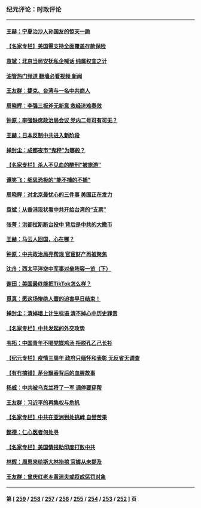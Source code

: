 ### 纪元评论：时政评论
---
#### [王赫：宁夏治沙人孙国友的惊天一跪](../../pages/nsc1025/n13963952.md?04030330) 
#### [【名家专栏】美国需支持全面覆盖存款保险](../../pages/nsc1025/n13963860.md?04030330) 
#### [袁斌：北京当局安抚私企喊话 纯属权宜之计](../../pages/nsc1025/n13963696.md?04030330) 
#### [油管热门频道 翻墙必看视频 新闻](ok?04030330)
#### [王友群：捷克、台湾与一名中共商人](../../pages/nsc1025/n13962880.md?04030330) 
#### [周晓辉：李强三板斧无新意 救经济难奏效](../../pages/nsc1025/n13963335.md?04030330) 
#### [钟原：李强缺席政治局会议 党内二号可有可无？](../../pages/nsc1025/n13962965.md?04030330) 
#### [王赫：日本反制中共进入新阶段](../../pages/nsc1025/n13962985.md?04030330) 
#### [掸封尘：成都夜市“鬼秤”为哪般？](../../pages/nsc1025/n13962863.md?04030330) 
#### [【名家专栏】杀人不见血的酷刑“被旅游”](../../pages/nsc1025/n13962611.md?04030330) 
#### [谭笑飞：细思恐极的“能不捕的不捕”](../../pages/nsc1025/n13962565.md?04030330) 
#### [周晓辉：对北京最忧心的三件事 美国正在发力](../../pages/nsc1025/n13962520.md?04030330) 
#### [袁斌：从香港现状看中共开给台湾的“支票”](../../pages/nsc1025/n13962401.md?04030330) 
#### [张菁：洪都拉斯断台投中 背后是中共的大撒币](../../pages/nsc1025/n13962478.md?04030330) 
#### [王赫：马云人回国，心在哪？](../../pages/nsc1025/n13962356.md?04030330) 
#### [钟原：中共政治局亮帮规 官宦财产再被聚焦](../../pages/nsc1025/n13962234.md?04030330) 
#### [沈舟：西太平洋空中军事对垒阵容一览（下）](../../pages/nsc1025/n13961983.md?04030330) 
#### [谢田：美国最终能把TikTok怎么样？](../../pages/nsc1025/n13962138.md?04030330) 
#### [觅真：愿这场惨绝人寰的迫害早日结束！](../../pages/nsc1025/n13962150.md?04030330) 
#### [掸封尘：清掉墙上计生标语 清不掉心中历史罪责](../../pages/nsc1025/n13962087.md?04030330) 
#### [【名家专栏】中共发起的外交攻势](../../pages/nsc1025/n13961842.md?04030330) 
#### [韦拓：中国青年不喝党媒鸡汤 拒脱孔乙己长衫](../../pages/nsc1025/n13962007.md?04030330) 
#### [【纪元专栏】疫情三周年 政府只缅怀和表彰 无反省无调查](../../pages/nsc1025/n13962004.md?04030330) 
#### [【有冇搞错】茅台飘香背后的血腥故事](../../pages/nsc1025/n13961702.md?04030330) 
#### [杨威：中共被乌克兰将了一军 调停要穿帮](../../pages/nsc1025/n13961388.md?04030330) 
#### [王友群：习近平的再集权与危机](../../pages/nsc1025/n13961450.md?04030330) 
#### [【名家专栏】中共在亚洲到处挑衅 自尝苦果](../../pages/nsc1025/n13959731.md?04030330) 
#### [懿德：仁心医者何处寻](../../pages/nsc1025/n13961200.md?04030330) 
#### [【名家专栏】美国情报助印度打败中共](../../pages/nsc1025/n13960307.md?04030330) 
#### [林辉：周恩来给斯大林抬棺 官媒从未提及](../../pages/nsc1025/n13961173.md?04030330) 
#### [王友群：曾庆红老乡黄洁夫或将成惩罚对象](../../pages/nsc1025/n13960455.md?04030330) 

---
#### 第 [ [259](./259.md?04030330) / [258](./258.md?04030330) / [257](./257.md?04030330) / [256](./256.md?04030330) / [255](./255.md?04030330) / [254](./254.md?04030330) / [253](./253.md?04030330) / [252](./252.md?04030330) ] 页
